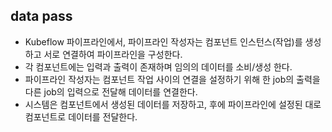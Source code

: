 ## data pass
- Kubeflow 파이프라인에서, 파이프라인 작성자는 컴포넌트 인스턴스(작업)를 생성하고 서로 연결하여 파이프라인을 구성한다.
- 각 컴포넌트에는 입력과 출력이 존재하며 임의의 데이터를 소비/생성 한다.
- 파이프라인 작성자는 컴포넌트 작업 사이의 연결을 설정하기 위해 한 job의 출력을 다른 job의 입력으로 전달해 데이터를 연결한다.
- 시스템은 컴포넌트에서 생성된 데이터를 저장하고, 후에 파이프라인에 설정된 대로 컴포넌트로 데이터를 전달한다.